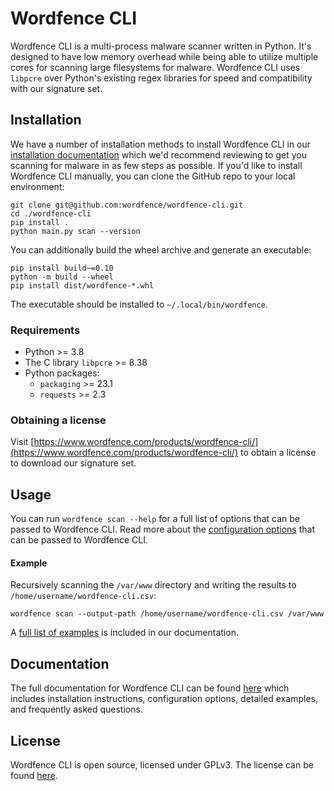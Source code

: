 # Wordfence CLI

Wordfence CLI is a multi-process malware scanner written in Python. It's designed to have low memory overhead while being able to utilize multiple cores for scanning large filesystems for malware. Wordfence CLI uses `libpcre` over Python's existing regex libraries for speed and compatibility with our signature set.

## Installation

We have a number of installation methods to install Wordfence CLI in our [installation documentation](docs/Installation.md) which we'd recommend reviewing to get you scanning for malware in as few steps as possible. If you'd like to install Wordfence CLI manually, you can clone the GitHub repo to your local environment:

	git clone git@github.com:wordfence/wordfence-cli.git
	cd ./wordfence-cli
	pip install .
	python main.py scan --version

You can additionally build the wheel archive and generate an executable:
	
	pip install build~=0.10
	python -m build --wheel
	pip install dist/wordfence-*.whl

The executable should be installed to `~/.local/bin/wordfence`.

### Requirements

- Python >= 3.8
- The C library `libpcre` >= 8.38
- Python packages:
	- `packaging` >= 23.1
	- `requests` >= 2.3

### Obtaining a license

Visit [https://www.wordfence.com/products/wordfence-cli/](https://www.wordfence.com/products/wordfence-cli/) to obtain a license to download our signature set.

## Usage

You can run `wordfence scan --help` for a full list of options that can be passed to Wordfence CLI. Read more about the [configuration options](docs/Configuration.md) that can be passed to Wordfence CLI.

#### Example

Recursively scanning the `/var/www` directory and writing the results to `/home/username/wordfence-cli.csv`:

	wordfence scan --output-path /home/username/wordfence-cli.csv /var/www

A [full list of examples](docs/Examples.md) is included in our documentation.

## Documentation

The full documentation for Wordfence CLI can be found [here](docs/) which includes installation instructions, configuration options, detailed examples, and frequently asked questions.

## License

Wordfence CLI is open source, licensed under GPLv3. The license can be found [here](LICENSE).
